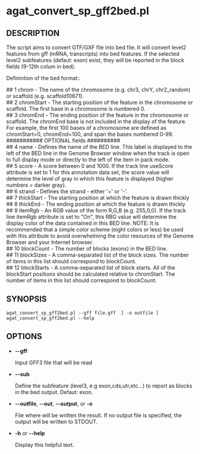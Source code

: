 # agat\_convert\_sp\_gff2bed.pl

## DESCRIPTION

The script aims to convert GTF/GXF file into bed file.
It will convert level2 features from gff (mRNA, transcripts) into bed features.
If  the selected level2 subfeatures (defaut: exon) exist, they will be reported
in the block fields (9-12th colum in bed).

Definintion of the bed format:: 

\## 1 chrom - The name of the chromosome (e.g. chr3, chrY, chr2\_random) or scaffold (e.g. scaffold10671).  
\## 2 chromStart - The starting position of the feature in the chromosome or scaffold. The first base in a chromosome is numbered 0.  
\## 3 chromEnd - The ending position of the feature in the chromosome or scaffold. The chromEnd base is not included in the display of the feature. For example, the first 100 bases of a chromosome are defined as chromStart=0, chromEnd=100, and span the bases numbered 0-99.  
\########### OPTIONAL fields ##########  
\## 4 name - Defines the name of the BED line. This label is displayed to the left of the BED line in the Genome Browser window when the track is open to full display mode or directly to the left of the item in pack mode.  
\## 5 score - A score between 0 and 1000. If the track line useScore attribute is set to 1 for this annotation data set, the score value will determine the level of gray in which this feature is displayed (higher numbers = darker gray).  
\## 6 strand - Defines the strand - either '+' or '-'.  
\## 7 thickStart - The starting position at which the feature is drawn thickly  
\## 8 thickEnd - The ending position at which the feature is drawn thickly  
\## 9 itemRgb - An RGB value of the form R,G,B (e.g. 255,0,0). If the track line itemRgb attribute is set to "On", this RBG value will determine the display color of the data contained in this BED line. NOTE: It is recommended that a simple color scheme (eight colors or less) be used with this attribute to avoid overwhelming the color resources of the Genome Browser and your Internet browser.  
\## 10 blockCount - The number of blocks (exons) in the BED line.  
\## 11 blockSizes - A comma-separated list of the block sizes. The number of items in this list should correspond to blockCount.  
\## 12 blockStarts - A comma-separated list of block starts. All of the blockStart positions should be calculated relative to chromStart. The number of items in this list should correspond to blockCount.  

## SYNOPSIS

```
agat_convert_sp_gff2bed.pl --gff file.gff  [ -o outfile ]
agat_convert_sp_gff2bed.pl --help
```

## OPTIONS

- **--gff**

    Input GFF3 file that will be read

- **--sub**

    Define the subfeature (level3, e.g exon,cds,utr,etc...) to report as blocks in the bed output.
    Defaut: exon.

- **--outfile**, **--out**, **--output**, or **-o**

    File where will be written the result. If no output file is specified, the output will be written to STDOUT.

- **-h** or **--help**

    Display this helpful text.

